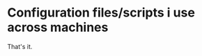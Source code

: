 Configuration files/scripts i use across machines
=================================================

That's it.
